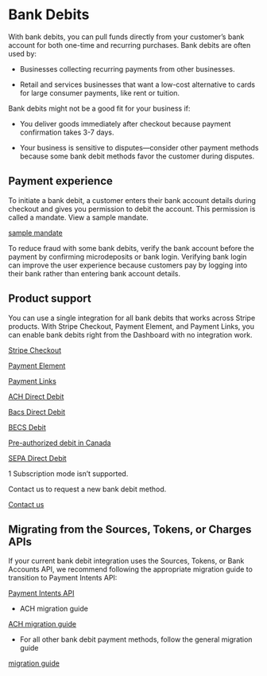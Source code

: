 # Bank Debits

With bank debits, you can pull funds directly from your customer’s bank account for both one-time and recurring purchases. Bank debits are often used by:

- Businesses collecting recurring payments from other businesses.

- Retail and services businesses that want a low-cost alternative to cards for large consumer payments, like rent or tuition.

Bank debits might not be a good fit for your business if:

- You deliver goods immediately after checkout because payment confirmation takes 3-7 days.

- Your business is sensitive to disputes—consider other payment methods because some bank debit methods favor the customer during disputes.

## Payment experience

To initiate a bank debit, a customer enters their bank account details during checkout and gives you permission to debit the account. This permission is called a mandate. View a sample mandate.

[sample mandate](https://qry5s.sse.codesandbox.io/?)

To reduce fraud with some bank debits, verify the bank account before the payment by confirming microdeposits or bank login. Verifying bank login can improve the user experience because customers pay by logging into their bank rather than entering bank account details.

## Product support

You can use a single integration for all bank debits that works across Stripe products. With Stripe Checkout, Payment Element, and Payment Links, you can enable bank debits right from the Dashboard with no integration work.

[Stripe Checkout](/payments/checkout)

[Payment Element](/payments/payment-element)

[Payment Links](/payment-links)

[ACH Direct Debit](/payments/ach-debit)

[Bacs Direct Debit](/payments/payment-methods/bacs-debit)

[BECS Debit](/payments/au-becs-debit)

[Pre-authorized debit in Canada](/payments/acss-debit)

[SEPA Direct Debit](/payments/sepa-debit)

1 Subscription mode isn’t supported.

Contact us to request a new bank debit method.

[Contact us](https://support.stripe.com/contact)

## Migrating from the Sources, Tokens, or Charges APIs

If your current bank debit integration uses the Sources, Tokens, or Bank Accounts API, we recommend following the appropriate migration guide to transition to Payment Intents API:

[Payment Intents API](/payments/payment-intents)

- ACH migration guide

[ACH migration guide](/payments/ach-debit/migrations)

- For all other bank debit payment methods, follow the general migration guide

[migration guide](/payments/payment-intents/migration)
